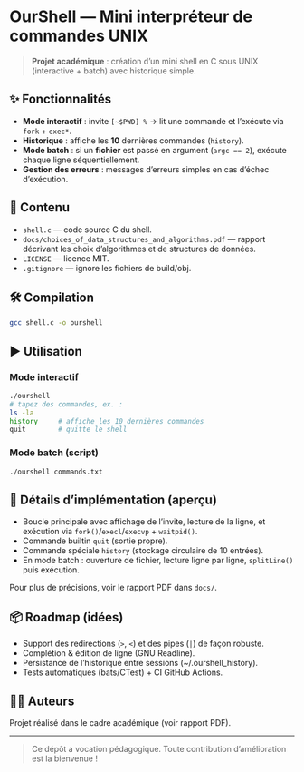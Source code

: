 # OurShell — Mini interpréteur de commandes UNIX

> **Projet académique** : création d’un mini shell en C sous UNIX (interactive + batch) avec historique simple.

## ✨ Fonctionnalités
- **Mode interactif** : invite `[~$PWD] %` → lit une commande et l’exécute via `fork` + `exec*`.  
- **Historique** : affiche les **10** dernières commandes (`history`).  
- **Mode batch** : si un **fichier** est passé en argument (`argc == 2`), exécute chaque ligne séquentiellement.  
- **Gestion des erreurs** : messages d’erreurs simples en cas d’échec d’exécution.

## 📁 Contenu
- `shell.c` — code source C du shell.
- `docs/choices_of_data_structures_and_algorithms.pdf` — rapport décrivant les choix d’algorithmes et de structures de données.
- `LICENSE` — licence MIT.
- `.gitignore` — ignore les fichiers de build/obj.

## 🛠️ Compilation
```bash
gcc shell.c -o ourshell
```

## ▶️ Utilisation
### Mode interactif
```bash
./ourshell
# tapez des commandes, ex. :
ls -la
history     # affiche les 10 dernières commandes
quit        # quitte le shell
```

### Mode batch (script)
```bash
./ourshell commands.txt
```

## 🧠 Détails d’implémentation (aperçu)
- Boucle principale avec affichage de l’invite, lecture de la ligne, et exécution via `fork()`/`execl`/`execvp` + `waitpid()`.
- Commande builtin `quit` (sortie propre).  
- Commande spéciale `history` (stockage circulaire de 10 entrées).  
- En mode batch : ouverture de fichier, lecture ligne par ligne, `splitLine()` puis exécution.

Pour plus de précisions, voir le rapport PDF dans `docs/`.

## 📦 Roadmap (idées)
- Support des redirections (`>`, `<`) et des pipes (`|`) de façon robuste.
- Complétion & édition de ligne (GNU Readline).
- Persistance de l’historique entre sessions (~/.ourshell_history).
- Tests automatiques (bats/CTest) + CI GitHub Actions.

## 👩‍💻 Auteurs
Projet réalisé dans le cadre académique (voir rapport PDF).

---

> Ce dépôt a vocation pédagogique. Toute contribution d’amélioration est la bienvenue !


